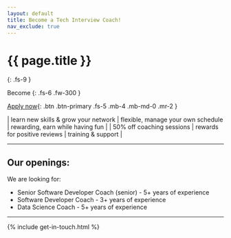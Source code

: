 ```yaml
---
layout: default
title: Become a Tech Interview Coach!
nav_exclude: true
---
```


# {{ page.title }}
{: .fs-9 }

Become 
{: .fs-6 .fw-300 }

[Apply now](mailto:communications"@techinterview.coach){: .btn .btn-primary .fs-5 .mb-4 .mb-md-0 .mr-2 }

| learn new skills & grow your network | flexible, manage your own schedule | rewarding, earn while having fun |
| 50% off coaching sessions | rewards for positive reviews | training & support |

---

## Our openings:

We are looking for:

- Senior Software Developer Coach (senior) - 5+ years of experience
- Software Developer Coach - 3+ years of experience
- Data Science Coach - 5+ years of experience

---

{% include get-in-touch.html %}